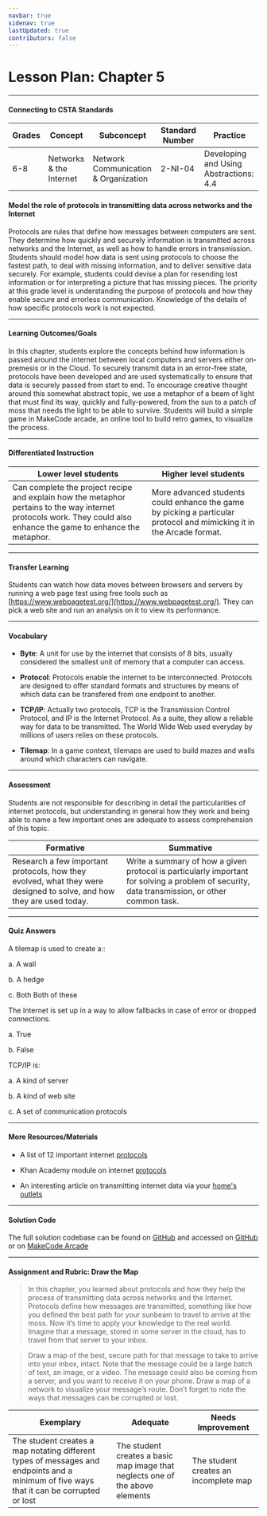 ```yaml
---
navbar: true
sidenav: true
lastUpdated: true
contributors: false
---
```


# Lesson Plan: Chapter 5
---
#### Connecting to CSTA Standards

Grades | Concept | Subconcept | Standard Number | Practice
---|---|---|---|---
6-8 | Networks & the Internet | Network Communication & Organization | 2-NI-04 | Developing and Using Abstractions: 4.4 |

#### Model the role of protocols in transmitting data across networks and the Internet

Protocols are rules that define how messages between computers are sent. They determine how quickly and securely information is transmitted across networks and the Internet, as well as how to handle errors in transmission. Students should model how data is sent using protocols to choose the fastest path, to deal with missing information, and to deliver sensitive data securely. For example, students could devise a plan for resending lost information or for interpreting a picture that has missing pieces. The priority at this grade level is understanding the purpose of protocols and how they enable secure and errorless communication. Knowledge of the details of how specific protocols work is not expected.

---

#### Learning Outcomes/Goals

In this chapter, students explore the concepts behind how information is passed around the internet between local computers and servers either on-premesis or in the Cloud. To securely transmit data in an error-free state, protocols have been developed and are used systematically to ensure that data is securely passed from start to end. To encourage creative thought around this somewhat abstract topic, we use a metaphor of a beam of light that must find its way, quickly and fully-powered, from the sun to a patch of moss that needs the light to be able to survive. Students will build a simple game in MakeCode arcade, an online tool to build retro games, to visualize the process.

---

#### Differentiated Instruction

Lower level students | Higher level students
---|---
Can complete the project recipe and explain how the metaphor pertains to the way internet protocols work. They could also enhance the game to enhance the metaphor. | More advanced students could enhance the game by picking a particular protocol and mimicking it in the Arcade format.

---

#### Transfer Learning

Students can watch how data moves between browsers and servers by running a web page test using free tools such as [https://www.webpagetest.org/](https://www.webpagetest.org/). They can pick a web site and run an analysis on it to view its performance. 

---

#### Vocabulary

- **Byte**: A unit for use by the internet that consists of 8 bits, usually considered the smallest unit of memory that a computer can access.

- **Protocol**: Protocols enable the internet to be interconnected. Protocols are designed to offer standard formats and structures by means of which data can be transfered from one endpoint to another.

- **TCP/IP**: Actually two protocols, TCP is the Transmission Control Protocol, and IP is the Internet Protocol. As a suite, they allow a reliable way for data to be transmitted. The World Wide Web used everyday by millions of users relies on these protocols.

- **Tilemap**: In a game context, tilemaps are used to build mazes and walls around which characters can navigate.

---

#### Assessment

Students are not responsible for describing in detail the particularities of internet protocols, but understanding in general how they work and being able to name a few important ones are adequate to assess comprehension of this topic.

Formative | Summative
---|---
Research a few important protocols, how they evolved, what they were designed to solve, and how they are used today. | Write a summary of how a given protocol is particularly important for solving a problem of security, data transmission, or other common task.

---

#### Quiz Answers

A tilemap is used to create a::  

a. A wall  

b. A hedge  

c. <span class="highlight">Both Both of these</span> 

The Internet is set up in a way to allow fallbacks in case of error or dropped connections. 

a. <span class="highlight">True</span>

b. False 

TCP/IP is:  

a. A kind of server  

b. A kind of web site 

c. <span class="highlight">A set of communication protocols</span>

---

#### More Resources/Materials

- A list of 12 important internet [protocols](https://tyonote.com/internet_protocols_types/)

- Khan Academy module on internet [protocols](https://www.khanacademy.org/computing/computers-and-internet/xcae6f4a7ff015e7d:the-internet/xcae6f4a7ff015e7d:the-internet-protocol-suite/a/the-internet-protocols)

- An interesting article on transmitting internet data via your [home's outlets](https://www.popularmechanics.com/home/interior-projects/how-to/a14101/how-to-transmit-internet-power-outlets/)

---

#### Solution Code

The full solution codebase can be found on [GitHub](https://github.com/CS4Kids/CS4Kids-Glowing-Moss) and accessed on [GitHub](https://cs4kids.github.io/CS4Kids-Glowing-Moss/) or on [MakeCode Arcade](https://makecode.com/_LCri8PVcvLy8)

---

#### Assignment and Rubric: Draw the Map

> In this chapter, you learned about protocols and how they help the process of transmitting data across networks and the Internet. Protocols define how messages are transmitted, something like how you defined the best path for your sunbeam to travel to arrive at the moss. Now it’s time to apply your knowledge to the real world. Imagine that a message, stored in some server in the cloud, has to travel from that server to your inbox. 

> Draw a map of the best, secure path for that message to take to arrive into your inbox, intact. Note that the message could be a large batch of text, an image, or a video. The message could also be coming from a server, and you want to receive it on your phone. Draw a map of a network to visualize your message’s route. Don’t forget to note the ways that messages can be corrupted or lost.  

Exemplary | Adequate | Needs Improvement 
---|---|---
The student creates a map notating different types of messages and endpoints and a minimum of five ways that it can be corrupted or lost | The student creates a basic map image that neglects one of the above elements | The student creates an incomplete map



